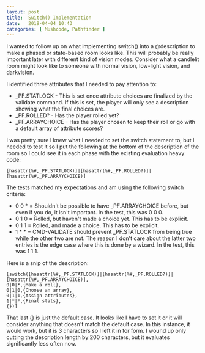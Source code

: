 ```yaml
---
layout: post
title:  Switch() Implementation
date:   2019-04-04 10:43
categories: [ Mushcode, Pathfinder ]
---
```

I wanted to follow up on what implementing switch() into a @description to make a phased or state-based room looks like. This will probably be really important later with different kind of vision modes. Consider what a candlelit room might look like to someone with normal vision, low-light vision, and darkvision.

I identified three attributes that I needed to pay attention to:
* _PF.STATLOCK - This is set once attribute choices are finalized by the validate command. If this is set, the player will only see a description showing what the final choices are.
* _PF.ROLLED? - Has the player rolled yet?
* _PF.ARRAYCHOICE - Has the player chosen to keep their roll or go with a default array of attribute scores?

I was pretty sure I knew what I needed to set the switch statement to, but I needed to test it so I put the following at the bottom of the description of the room so I could see it in each phase with the existing evaluation heavy code:

```
[hasattr(%#,_PF.STATLOCK)]|[hasattr(%#,_PF.ROLLED?)]|[hasattr(%#,_PF.ARRAYCHOICE)]
```

The tests matched my expectations and am using the following switch criteria:
* 0 0 * = Shouldn't be possible to have _PF.ARRAYCHOICE before, but even if you do, it isn't important. In the test, this was 0 0 0.
* 0 1 0 = Rolled, but haven't made a choice yet. This has to be explicit.
* 0 1 1 = Rolled, and made a choice. This has to be explicit.
* 1 * * = CMD-VALIDATE should prevent _PF.STATLOCK from being true while the other two are not. The reason I don't care about the latter two entries is the edge case where this is done by a wizard. In the test, this was 1 1 1.

Here is a snip of the description:

```
[switch([hasattr(%#,_PF.STATLOCK)]|[hasattr(%#,_PF.ROLLED?)]|[hasattr(%#,_PF.ARRAYCHOICE)],
0|0|*,{Make a roll},
0|1|0,{Choose an array},
0|1|1,{Assign attributes},
1|*|*,{Final stats},
{})]
```

That last {} is just the default case. It looks like I have to set it or it will consider anything that doesn't match the default case. In this instance, it would work, but it is 3 characters so I left it in for form. I wound up only cutting the description length by 200 characters, but it evaluates significantly less often now.